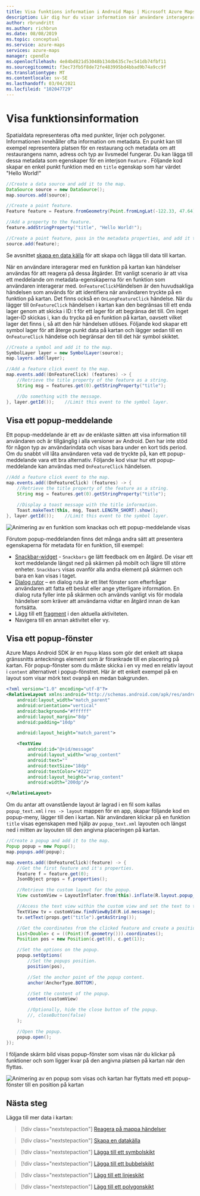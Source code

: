 ```yaml
---
title: Visa funktions information i Android Maps | Microsoft Azure Maps
description: Lär dig hur du visar information när användare interagerar med kart funktioner. Använd Azure Maps Android SDK för att visa popup-meddelanden och andra typer av meddelanden.
author: rbrundritt
ms.author: richbrun
ms.date: 08/08/2019
ms.topic: conceptual
ms.service: azure-maps
services: azure-maps
manager: cpendle
ms.openlocfilehash: 4e84bd821d53048b134db635c7ec541db74fbf11
ms.sourcegitcommit: f3ec73fb5f8de72fe483995bd4bbad9b74a9cc9f
ms.translationtype: MT
ms.contentlocale: sv-SE
ms.lasthandoff: 03/04/2021
ms.locfileid: "102047729"
---
```

# <a name="display-feature-information"></a>Visa funktionsinformation

Spatialdata representeras ofta med punkter, linjer och polygoner. Informationen innehåller ofta information om metadata. En punkt kan till exempel representera platsen för en restaurang och metadata om att restaurangens namn, adress och typ av livsmedel fungerar. Du kan lägga till dessa metadata som egenskaper för en interjson `Feature` . Följande kod skapar en enkel punkt funktion med en `title` egenskap som har värdet "Hello World!"

```java
//Create a data source and add it to the map.
DataSource source = new DataSource();
map.sources.add(source);

//Create a point feature.
Feature feature = Feature.fromGeometry(Point.fromLngLat(-122.33, 47.64));

//Add a property to the feature.
feature.addStringProperty("title", "Hello World!");

//Create a point feature, pass in the metadata properties, and add it to the data source.
source.add(feature);
```

Se avsnittet [skapa en data källa](create-data-source-android-sdk.md) för att skapa och lägga till data till kartan.

När en användare interagerar med en funktion på kartan kan händelser användas för att reagera på dessa åtgärder. Ett vanligt scenario är att visa ett meddelande om metadata-egenskaperna för en funktion som användaren interagerar med. `OnFeatureClick`Händelsen är den huvudsakliga händelsen som används för att identifiera när användaren tryckte på en funktion på kartan. Det finns också en `OnLongFeatureClick` händelse. När du lägger till `OnFeatureClick` händelsen i kartan kan den begränsas till ett enda lager genom att skicka i ID: t för ett lager för att begränsa det till. Om inget lager-ID skickas i, kan du trycka på en funktion på kartan, oavsett vilket lager det finns i, så att den här händelsen utlöses. Följande kod skapar ett symbol lager för att återge punkt data på kartan och lägger sedan till en `OnFeatureClick` händelse och begränsar den till det här symbol skiktet.

```java
//Create a symbol and add it to the map.
SymbolLayer layer = new SymbolLayer(source);
map.layers.add(layer);

//Add a feature click event to the map.
map.events.add((OnFeatureClick) (features) -> {
    //Retrieve the title property of the feature as a string.
    String msg = features.get(0).getStringProperty("title");

    //Do something with the message.
}, layer.getId());    //Limit this event to the symbol layer.
```

## <a name="display-a-toast-message"></a>Visa ett popup-meddelande

Ett popup-meddelande är ett av de enklaste sätten att visa information till användaren och är tillgänglig i alla versioner av Android. Den har inte stöd för någon typ av användarindata och visas bara under en kort tids period. Om du snabbt vill låta användaren veta vad de tryckte på, kan ett popup-meddelande vara ett bra alternativ. Följande kod visar hur ett popup-meddelande kan användas med `OnFeatureClick` händelsen.

```java
//Add a feature click event to the map.
map.events.add((OnFeatureClick) (features) -> {
    //Retrieve the title property of the feature as a string.
    String msg = features.get(0).getStringProperty("title");

    //Display a toast message with the title information.
    Toast.makeText(this, msg, Toast.LENGTH_SHORT).show();
}, layer.getId());    //Limit this event to the symbol layer.
```

![Animering av en funktion som knackas och ett popup-meddelande visas](./media/display-feature-information-android/symbol-layer-click-toast-message.gif)

Förutom popup-meddelanden finns det många andra sätt att presentera egenskaperna för metadata för en funktion, till exempel:

- [Snackbar-widget](https://developer.android.com/training/snackbar/showing.html)  -  `Snackbars` ge lätt feedback om en åtgärd. De visar ett kort meddelande längst ned på skärmen på mobilt och lägre till större enheter. `Snackbars` visas ovanför alla andra element på skärmen och bara en kan visas i taget.
- [Dialog rutor](https://developer.android.com/guide/topics/ui/dialogs) – en dialog ruta är ett litet fönster som efterfrågar användaren att fatta ett beslut eller ange ytterligare information. En dialog ruta fyller inte på skärmen och används vanligt vis för modala händelser som kräver att användarna vidtar en åtgärd innan de kan fortsätta.
- Lägg till ett [fragment](https://developer.android.com/guide/components/fragments) i den aktuella aktiviteten.
- Navigera till en annan aktivitet eller vy.

## <a name="display-a-popup"></a>Visa ett popup-fönster

Azure Maps Android SDK är en `Popup` klass som gör det enkelt att skapa gränssnitts antecknings element som är förankrade till en placering på kartan. För popup-fönster som du måste skicka i en vy med en relativ layout i `content` alternativet i popup-fönstret. Här är ett enkelt exempel på en layout som visar mörk text ovanpå en medan bakgrunden.

```xml
<?xml version="1.0" encoding="utf-8"?>
<RelativeLayout xmlns:android="http://schemas.android.com/apk/res/android"
    android:layout_width="match_parent"
    android:orientation="vertical"
    android:background="#ffffff"
    android:layout_margin="8dp"
    android:padding="10dp"

    android:layout_height="match_parent">

    <TextView
        android:id="@+id/message"
        android:layout_width="wrap_content"
        android:text=""
        android:textSize="18dp"
        android:textColor="#222"
        android:layout_height="wrap_content"
        android:width="200dp"/>

</RelativeLayout>
```

Om du antar att ovanstående layout är lagrad i en fil som kallas `popup_text.xml` i `res -> layout` mappen för en app, skapar följande kod en popup-meny, lägger till den i kartan. När användaren klickar på en funktion `title` visas egenskapen med hjälp av `popup_text.xml` layouten och längst ned i mitten av layouten till den angivna placeringen på kartan.

```java
//Create a popup and add it to the map.
Popup popup = new Popup();
map.popups.add(popup);

map.events.add((OnFeatureClick)(feature) -> {
    //Get the first feature and it's properties.
    Feature f = feature.get(0);
    JsonObject props = f.properties();

    //Retrieve the custom layout for the popup.
    View customView = LayoutInflater.from(this).inflate(R.layout.popup_text, null);

    //Access the text view within the custom view and set the text to the title property of the feature.
    TextView tv = customView.findViewById(R.id.message);
    tv.setText(props.get("title").getAsString());

    //Get the coordinates from the clicked feature and create a position object.
    List<Double> c = ((Point)(f.geometry())).coordinates();
    Position pos = new Position(c.get(0), c.get(1));

    //Set the options on the popup.
    popup.setOptions(
        //Set the popups position.
        position(pos),

        //Set the anchor point of the popup content.
        anchor(AnchorType.BOTTOM),

        //Set the content of the popup.
        content(customView)

        //Optionally, hide the close button of the popup.
        //, closeButton(false)
    );

    //Open the popup.
    popup.open();
});

```

I följande skärm bild visas popup-fönster som visas när du klickar på funktioner och som ligger kvar på den angivna platsen på kartan när den flyttas.

![Animering av en popup som visas och kartan har flyttats med ett popup-fönster till en position på kartan](./media/display-feature-information-android/android-popup.gif)

## <a name="next-steps"></a>Nästa steg

Lägga till mer data i kartan:

> [!div class="nextstepaction"]
> [Reagera på mappa händelser](android-map-events.md)

> [!div class="nextstepaction"]
> [Skapa en datakälla](create-data-source-android-sdk.md)

> [!div class="nextstepaction"]
> [Lägga till ett symbolskikt](how-to-add-symbol-to-android-map.md)

> [!div class="nextstepaction"]
> [Lägga till ett bubbelskikt](map-add-bubble-layer-android.md)

> [!div class="nextstepaction"]
> [Lägg till ett linjeskikt](android-map-add-line-layer.md)

> [!div class="nextstepaction"]
> [Lägg till ett polygonskikt](how-to-add-shapes-to-android-map.md)
